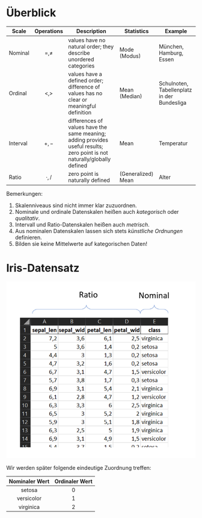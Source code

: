 # Überblick

| Scale    | Operations    | Description                                                  | Statistics         | Example                                     |
| -------- | ------------- | ------------------------------------------------------------ | ------------------ | ------------------------------------------- |
| Nominal  | $$=, \neq$$   | values have no natural order; they describe unordered categories | Mode (Modus)       | München, Hamburg, Essen                     |
| Ordinal  | $$<, >$$      | values have a defined order; difference of values has no clear or meaningful  definition | Mean (Median)      | Schulnoten, Tabellenplatz in der Bundesliga |
| Interval | $$+,-$$       | differences of values have the same meaning; adding provides useful results; zero point is not naturally/globally defined | Mean               | Temperatur                                  |
| Ratio    | $$\cdot , /$$ | zero point is naturally defined                              | (Generalized) Mean | Alter                                       |

Bemerkungen:

1. Skalenniveaus sind nicht immer klar zuzuordnen.
1. Nominale und ordinale Datenskalen heißen auch *kategorisch*  oder *qualitativ*.
2. Intervall und Ratio-Datenskalen heißen auch _metrisch_.
3. Aus nominalen Datenskalen lassen sich stets  *künstliche Ordnungen* definieren.
4. Bilden sie keine Mittelwerte auf kategorischen Daten!



# Iris-Datensatz

![image-20211209104222727](a4.2-skalenniveaus.assets/image-20211209104222727.png)

Wir werden später folgende eindeutige Zuordnung  treffen:

| Nominaler Wert | Ordinaler Wert |
| :------------: | :------------: |
|     setosa     |       0        |
|   versicolor   |       1        |
|   virginica    |       2        |

